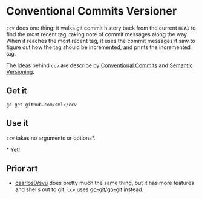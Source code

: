 # Conventional Commits Versioner

`ccv` does one thing: it walks git commit history back from the current `HEAD` to find the most recent tag, taking note of commit messages along the way.
When it reaches the most recent tag, it uses the commit messages it saw to figure out how the tag should be incremented, and prints the incremented tag.

The ideas behind `ccv` are describe by [Conventional Commits](https://www.conventionalcommits.org/) and [Semantic Versioning](https://semver.org/).

## Get it

```
go get github.com/smlx/ccv
```

## Use it

`ccv` takes no arguments or options\*.

\* Yet!

## Prior art

* [caarlos0/svu](https://github.com/caarlos0/svu) does pretty much the same thing, but it has more features and shells out to git. `ccv` uses [go-git/go-git](https://github.com/go-git/go-git) instead.
